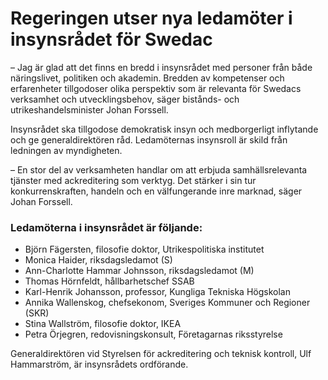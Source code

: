# Regeringen utser nya ledamöter i insynsrådet för Swedac

– Jag är glad att det finns en bredd i insynsrådet med personer från både näringslivet, politiken och akademin. Bredden av kompetenser och erfarenheter tillgodoser olika perspektiv som är relevanta för Swedacs verksamhet och utvecklingsbehov, säger bistånds- och utrikeshandelsminister Johan Forssell.

Insynsrådet ska tillgodose demokratisk insyn och medborgerligt inflytande och ge generaldirektören råd. Ledamöternas insynsroll är skild från ledningen av myndigheten.

– En stor del av verksamheten handlar om att erbjuda samhällsrelevanta tjänster med ackreditering som verktyg. Det stärker i sin tur konkurrenskraften, handeln och en välfungerande inre marknad, säger Johan Forssell.

### Ledamöterna i insynsrådet är följande:

* Björn Fägersten, filosofie doktor, Utrikespolitiska institutet
* Monica Haider, riksdagsledamot (S)
* Ann-Charlotte Hammar Johnsson, riksdagsledamot (M)
* Thomas Hörnfeldt, hållbarhetschef SSAB
* Karl-Henrik Johansson, professor, Kungliga Tekniska Högskolan
* Annika Wallenskog, chefsekonom, Sveriges Kommuner och Regioner (SKR)
* Stina Wallström, filosofie doktor, IKEA
* Petra Örjegren, redovisningskonsult, Företagarnas riksstyrelse

Generaldirektören vid Styrelsen för ackreditering och teknisk kontroll, Ulf Hammarström, är insynsrådets ordförande.
